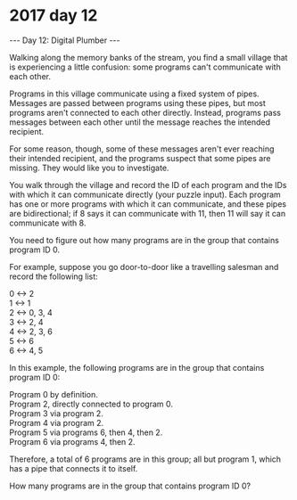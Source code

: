 # 2017 day 12

--- Day 12: Digital Plumber ---

Walking along the memory banks of the stream, you find a small village that is experiencing a little confusion: some programs can't communicate with each other.



Programs in this village communicate using a fixed system of pipes. Messages are passed between programs using these pipes, but most programs aren't connected to each other directly.  Instead, programs pass messages between each other until the message reaches the intended recipient.



For some reason, though, some of these messages aren't ever reaching their intended recipient, and the programs suspect that some pipes are missing. They would like you to investigate.



You walk through the village and record the ID of each program and the IDs with which it can communicate directly (your puzzle input). Each program has one or more programs with which it can communicate, and these pipes are bidirectional; if 8 says it can communicate with 11, then 11 will say it can communicate with 8.



You need to figure out how many programs are in the group that contains program ID 0.



For example, suppose you go door-to-door like a travelling salesman and record the following list:



0 <-> 2\
1 <-> 1\
2 <-> 0, 3, 4\
3 <-> 2, 4\
4 <-> 2, 3, 6\
5 <-> 6\
6 <-> 4, 5



In this example, the following programs are in the group that contains program ID 0:



Program 0 by definition.\
Program 2, directly connected to program 0.\
Program 3 via program 2.\
Program 4 via program 2.\
Program 5 via programs 6, then 4, then 2.\
Program 6 via programs 4, then 2.



Therefore, a total of 6 programs are in this group; all but program 1, which has a pipe that connects it to itself.



How many programs are in the group that contains program ID 0?



